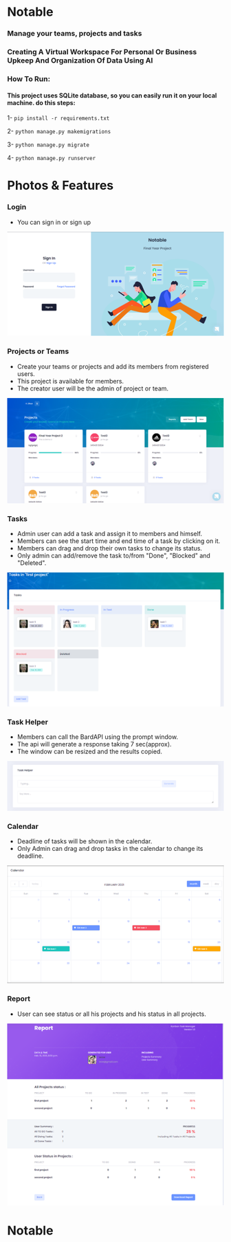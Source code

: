 # Notable
### Manage your teams, projects and tasks
### Creating A Virtual Workspace For Personal Or Business Upkeep And Organization Of Data Using AI

### How To Run:
#### This project uses SQLite database, so you can easily run it on your local machine. do this steps:

  1- `pip install -r requirements.txt`

  2- `python manage.py makemigrations`

  3- `python manage.py migrate`

  4- `python manage.py runserver`

# Photos & Features

### Login
* You can sign in or sign up 

![login](preview/login.png)

### Projects or Teams
* Create your teams or projects and add its members from registered users.
* This project is available for members.
* The creator user will be the admin of project or team.

![projects](preview/projects.png)

### Tasks
* Admin user can add a task and assign it to members and himself. 
* Members can see the start time and end time of a task by clicking on it.
* Members can drag and drop their own tasks to change its status.
* Only admin can add/remove the task to/from "Done", "Blocked" and "Deleted".

![tasks](preview/tasks.png)

### Task Helper
* Members can call the BardAPI using the prompt window.
* The api will generate a response taking 7 sec(approx).
* The window can be resized and the results copied.

![task helper](preview/helper.png)

### Calendar
* Deadline of tasks will be shown in the calendar.
* Only Admin can drag and drop tasks in the calendar to change its deadline.

![calendar](preview/calendar.png)

### Report
* User can see status or all his projects and his status in all projects.

![report](preview/report.png)
# Notable
